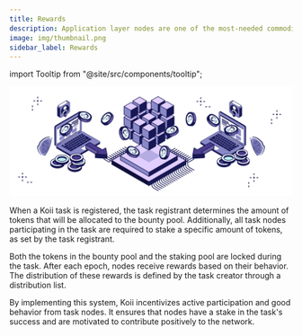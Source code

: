 ```yaml
---
title: Rewards
description: Application layer nodes are one of the most-needed commodities in Web3.
image: img/thumbnail.png
sidebar_label: Rewards
---
```


import Tooltip from "@site/src/components/tooltip";

![Banner](./img/Rent.svg)

When a Koii task is registered, the task registrant determines the amount of tokens that will be allocated to the bounty pool. Additionally, all task nodes participating in the task are required to stake a specific amount of tokens, as set by the task registrant.

Both the tokens in the bounty pool and the staking pool are locked during the task. After each epoch, nodes receive rewards based on their behavior. The distribution of these rewards is defined by the task creator through a distribution list.

By implementing this system, Koii incentivizes active participation and good behavior from task nodes. It ensures that nodes have a stake in the task's success and are motivated to contribute positively to the network.
